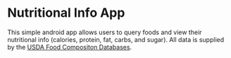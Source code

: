 # Nutritional Info App
This simple android app allows users to query foods and view their nutritional info (calories, protein, fat, carbs, and sugar). All data is supplied by the [USDA Food Compositon Databases](https://ndb.nal.usda.gov/ndb/doc/index).
